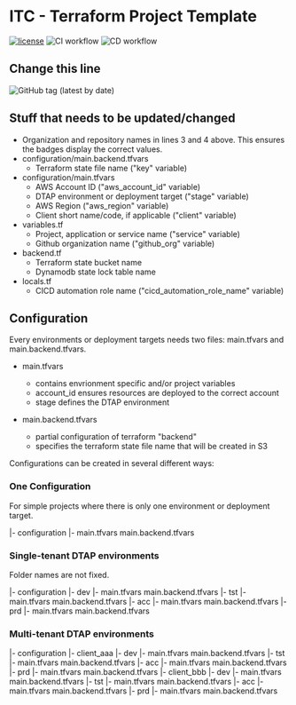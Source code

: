 # ITC - Terraform Project Template

[![license](https://img.shields.io/badge/License-Apache%202.0-blue.svg)](https://opensource.org/licenses/Apache-2.0)
![CI workflow](https://github.com/indigo-tangerine/itc-tfm-project-template/actions/workflows/ci-pr.yml/badge.svg)
![CD workflow](https://github.com/indigo-tangerine/itc-tfm-project-template/actions/workflows/cd.yml/badge.svg)

## Change this line

![GitHub tag (latest by date)](https://img.shields.io/github/v/tag/indigo-tangerine/itc-tfm-project-template)

## Stuff that needs to be updated/changed

* Organization and repository names in lines 3 and 4 above. This ensures the badges display the correct values.
* configuration/main.backend.tfvars
  * Terraform state file name ("key" variable)
* configuration/main.tfvars
  * AWS Account ID ("aws_account_id" variable)
  * DTAP environment or deployment target ("stage" variable)
  * AWS Region ("aws_region" variable)
  * Client short name/code, if applicable ("client" variable)
* variables.tf
  * Project, application or service name ("service" variable)
  * Github organization name ("github_org" variable)
* backend.tf
  * Terraform state bucket name
  * Dynamodb state lock table name
* locals.tf
  * CICD automation role name ("cicd_automation_role_name" variable)

## Configuration

Every environments or deployment targets needs two files: main.tfvars and main.backend.tfvars.

* main.tfvars
  * contains envrionment specific and/or project variables
  * account_id ensures resources are deployed to the correct account
  * stage defines the DTAP environment

* main.backend.tfvars
  * partial configuration of terraform "backend"
  * specifies the terraform state file name that will be created in S3

Configurations can be created in several different ways:

### One Configuration

For simple projects where there is only one environment or deployment target.

|- configuration
    |-  main.tfvars
        main.backend.tfvars

### Single-tenant DTAP environments

Folder names are not fixed.

|- configuration
    |- dev
        |-  main.tfvars
            main.backend.tfvars
    |- tst
        |-  main.tfvars
            main.backend.tfvars
    |- acc
        |-  main.tfvars
            main.backend.tfvars
    |- prd
        |-  main.tfvars
            main.backend.tfvars

### Multi-tenant DTAP environments

|- configuration
    |- client_aaa
        |- dev
            |-  main.tfvars
                main.backend.tfvars
        |- tst
            |-  main.tfvars
                main.backend.tfvars
        |- acc
            |-  main.tfvars
                main.backend.tfvars
        |- prd
            |-  main.tfvars
                main.backend.tfvars
    |- client_bbb
        |- dev
            |-  main.tfvars
                main.backend.tfvars
        |- tst
            |-  main.tfvars
                main.backend.tfvars
        |- acc
            |-  main.tfvars
                main.backend.tfvars
        |- prd
            |-  main.tfvars
                main.backend.tfvars
